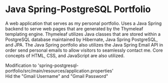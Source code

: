 # Java Spring-PostgreSQL Portfolio

A web application that serves as my personal portfolio. Uses a Java Spring backend to serve web pages that are generated by the Thymeleaf templating engine. Thymeleaf utilizes Java classes that are stored within a PostgreSQL database maintained by Hibernate, Java Spring PostgreSQL, and JPA. The Java Spring portfolio also utilizes the Java Spring Email API in order send personal emails to allow visitors to seamlessly contact me. Core concepts of HTML, CSS, and JavaScript are also utilized.

Modification to 'spring-postgresql-portfolio/src/main/resources/application.properties'  
Hid the "Gmail Username" and "Gmail Password"
